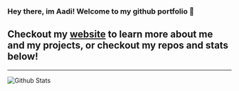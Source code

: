 ### Hey there, im Aadi! Welcome to my github portfolio 👋

## Checkout my [website][website] to learn more about me and my projects, or checkout my repos and stats below!

---
<img align="left" alt="Github Stats" src="https://github-readme-stats.codestackr.vercel.app/api?username=aadiamazing5&show_icons=true&hide_border=true" />

[website]: https://aadiamazing5.github.io/
